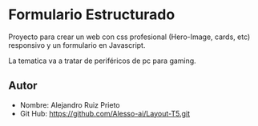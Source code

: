 # Formulario Estructurado

Proyecto para crear un web con css profesional (Hero-Image, cards, etc) responsivo  y un formulario en Javascript.

La tematica va a tratar de periféricos de pc para gaming.

## Autor

- Nombre: Alejandro Ruiz Prieto
- Git Hub: https://github.com/Alesso-ai/Layout-T5.git
